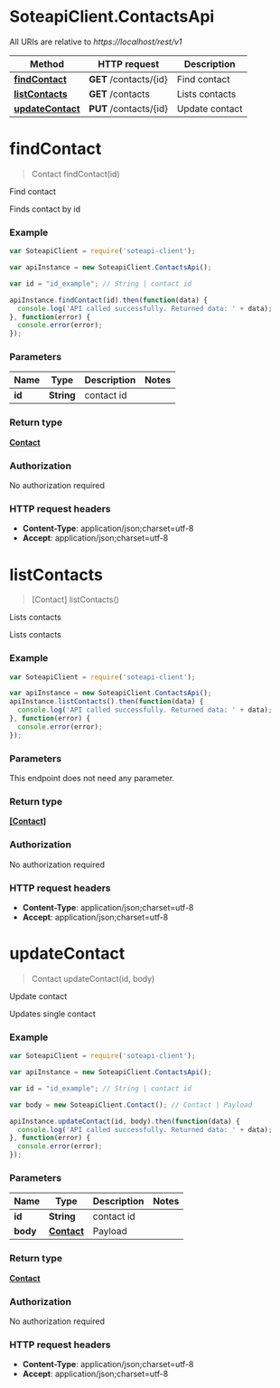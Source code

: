 # SoteapiClient.ContactsApi

All URIs are relative to *https://localhost/rest/v1*

Method | HTTP request | Description
------------- | ------------- | -------------
[**findContact**](ContactsApi.md#findContact) | **GET** /contacts/{id} | Find contact
[**listContacts**](ContactsApi.md#listContacts) | **GET** /contacts | Lists contacts
[**updateContact**](ContactsApi.md#updateContact) | **PUT** /contacts/{id} | Update contact


<a name="findContact"></a>
# **findContact**
> Contact findContact(id)

Find contact

Finds contact by id

### Example
```javascript
var SoteapiClient = require('soteapi-client');

var apiInstance = new SoteapiClient.ContactsApi();

var id = "id_example"; // String | contact id

apiInstance.findContact(id).then(function(data) {
  console.log('API called successfully. Returned data: ' + data);
}, function(error) {
  console.error(error);
});

```

### Parameters

Name | Type | Description  | Notes
------------- | ------------- | ------------- | -------------
 **id** | **String**| contact id | 

### Return type

[**Contact**](Contact.md)

### Authorization

No authorization required

### HTTP request headers

 - **Content-Type**: application/json;charset=utf-8
 - **Accept**: application/json;charset=utf-8

<a name="listContacts"></a>
# **listContacts**
> [Contact] listContacts()

Lists contacts

Lists contacts

### Example
```javascript
var SoteapiClient = require('soteapi-client');

var apiInstance = new SoteapiClient.ContactsApi();
apiInstance.listContacts().then(function(data) {
  console.log('API called successfully. Returned data: ' + data);
}, function(error) {
  console.error(error);
});

```

### Parameters
This endpoint does not need any parameter.

### Return type

[**[Contact]**](Contact.md)

### Authorization

No authorization required

### HTTP request headers

 - **Content-Type**: application/json;charset=utf-8
 - **Accept**: application/json;charset=utf-8

<a name="updateContact"></a>
# **updateContact**
> Contact updateContact(id, body)

Update contact

Updates single contact

### Example
```javascript
var SoteapiClient = require('soteapi-client');

var apiInstance = new SoteapiClient.ContactsApi();

var id = "id_example"; // String | contact id

var body = new SoteapiClient.Contact(); // Contact | Payload

apiInstance.updateContact(id, body).then(function(data) {
  console.log('API called successfully. Returned data: ' + data);
}, function(error) {
  console.error(error);
});

```

### Parameters

Name | Type | Description  | Notes
------------- | ------------- | ------------- | -------------
 **id** | **String**| contact id | 
 **body** | [**Contact**](Contact.md)| Payload | 

### Return type

[**Contact**](Contact.md)

### Authorization

No authorization required

### HTTP request headers

 - **Content-Type**: application/json;charset=utf-8
 - **Accept**: application/json;charset=utf-8

